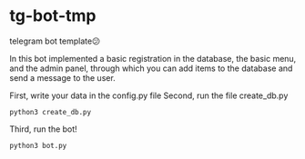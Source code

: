 # tg-bot-tmp
telegram bot template😕

In this bot implemented a basic registration in the database, the basic menu, and the admin panel, through which you can add items to the database and send a message to the user.

First, write your data in the config.py file
Second, run the file create_db.py
```
python3 create_db.py
```
Third, run the bot!
```
python3 bot.py
```
